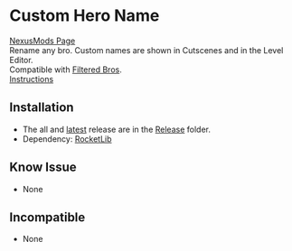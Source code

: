 # Custom Hero Name

[NexusMods Page](https://www.nexusmods.com/broforce/mods/27)  
Rename any bro. Custom names are shown in Cutscenes and in the Level Editor.  
Compatible with [Filtered Bros](https://www.nexusmods.com/broforce/mods/7).  
[Instructions](./INSTRUCTION.md)
  
## Installation

* The all and [latest](./Release/CustomHeroNameMod.zip) release are in the [Release](./Release/) folder.
* Dependency: [RocketLib](https://www.nexusmods.com/broforce/mods/9)

## Know Issue

* None

## Incompatible

* None
